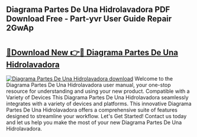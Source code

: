 ## Diagrama Partes De Una Hidrolavadora PDF Download Free - Part-yvr User Guide Repair 2GwAp

# <h2><a href="http://dfqc3a.blite.top/?on=Diagrama+Partes+De+Una+Hidrolavadora">🔗Download New 👉🔴 Diagrama Partes De Una Hidrolavadora</a></h2>

[![Diagrama Partes De Una Hidrolavadora download](https://i.imgur.com/lujVjoI.png)](http://dfqc3a.blite.top/?on=Diagrama+Partes+De+Una+Hidrolavadora)
Welcome to the Diagrama Partes De Una Hidrolavadora user manual, your one-stop resource for understanding and using your new product. Compatible with a Variety of Devices This Diagrama Partes De Una Hidrolavadora seamlessly integrates with a variety of devices and platforms. This innovative Diagrama Partes De Una Hidrolavadora offers a comprehensive suite of features designed to streamline your workflow. Let's Get Started! Contact us today and let us help you make the most of your new Diagrama Partes De Una Hidrolavadora.
